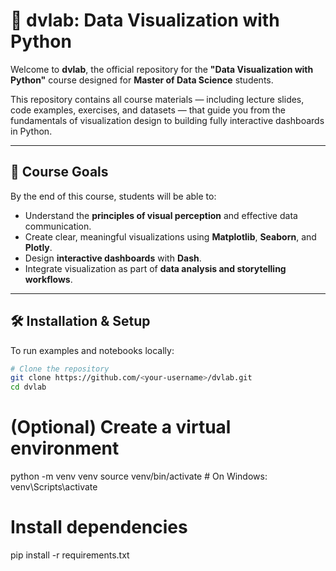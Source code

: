 # 🧠 dvlab: Data Visualization with Python

Welcome to **dvlab**, the official repository for the **"Data Visualization with Python"** course designed for **Master of Data Science** students.

This repository contains all course materials — including lecture slides, code examples, exercises, and datasets — that guide you from the fundamentals of visualization design to building fully interactive dashboards in Python.

---

## 🎯 Course Goals

By the end of this course, students will be able to:

- Understand the **principles of visual perception** and effective data communication.  
- Create clear, meaningful visualizations using **Matplotlib**, **Seaborn**, and **Plotly**.  
- Design **interactive dashboards** with **Dash**.  
- Integrate visualization as part of **data analysis and storytelling workflows**.  

---

## 🛠️ Installation & Setup

To run examples and notebooks locally:

```bash
# Clone the repository
git clone https://github.com/<your-username>/dvlab.git
cd dvlab
```

# (Optional) Create a virtual environment
python -m venv venv
source venv/bin/activate   # On Windows: venv\Scripts\activate

# Install dependencies
pip install -r requirements.txt

